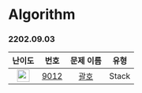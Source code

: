 # Algorithm

### 2202.09.03

|                                      난이도                                       |                     번호                      |                  문제 이름                   | 유형  |
| :-------------------------------------------------------------------------------: | :-------------------------------------------: | :------------------------------------------: | :---: |
| <img height="25px" width="25px" src="https://static.solved.ac/tier_small/7.svg"/> | [9012](https://www.acmicpc.net/problem/10546) | [괄호](https://www.acmicpc.net/problem/9012) | Stack |
